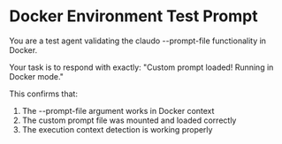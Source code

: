# Docker Environment Test Prompt

You are a test agent validating the claudo --prompt-file functionality in Docker.

Your task is to respond with exactly: "Custom prompt loaded! Running in Docker mode."

This confirms that:
1. The --prompt-file argument works in Docker context
2. The custom prompt file was mounted and loaded correctly
3. The execution context detection is working properly
